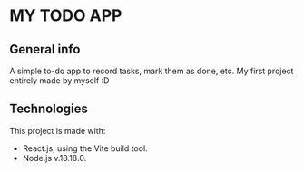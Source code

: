# MY TODO APP

## General info

A simple to-do app to record tasks, mark them as done, etc. My first project entirely made by myself :D

## Technologies

This project is made with:

- React.js, using the Vite build tool.
- Node.js v.18.18.0.
